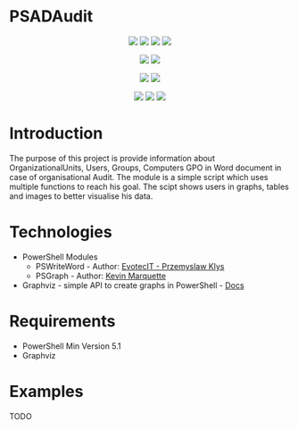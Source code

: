 # PSADAudit
<p align="center">
  <a href="https://www.powershellgallery.com/packages/PSADAudit"><img src="https://img.shields.io/codefactor/grade/github/oliwex/PSADAudit/MODULE?style=plastic"></a>
  <a href="https://www.powershellgallery.com/packages/PSADAudit"><img src="https://img.shields.io/tokei/lines/github/oliwex/PSADAudit"></a>
  <a href="https://www.powershellgallery.com/packages/PSADAudit"><img src="https://img.shields.io/powershellgallery/dt/PSADAudit"></a>
  <a href="https://www.powershellgallery.com/packages/PSADAudit"><img src="https://img.shields.io/powershellgallery/v/PSADAudit"></a>
</p>
<p align="center">
  <a href="https://www.powershellgallery.com/packages/PSADAudit"><img src="https://img.shields.io/github/languages/count/oliwex/PSADAudit"></a>
  <a href="https://www.powershellgallery.com/packages/PSADAudit"><img src="https://img.shields.io/github/languages/top/oliwex/PSADAudit"></a>
</p>
<p align="center">
    <a href="https://github.com/oliwex/PSADAudit"><img src="https://img.shields.io/github/repo-size/oliwex/PSADAudit"></a>
    <a href="https://github.com/oliwex/PSADAudit"><img src="https://img.shields.io/github/languages/code-size/oliwex/PSADAudit"></a>
</p>
<p align="center">
  <a href="https://github.com/oliwex"><img src="https://img.shields.io/github/stars/oliwex?style=social"></a>
  <a href="https://github.com/oliwex"><img src="https://img.shields.io/github/followers/oliwex?style=social"></a>
  <a href="https://github.com/oliwex/PSADAudit"><img src="https://img.shields.io/github/stars/oliwex/PSADAudit?style=social"></a>
</p>

# Introduction
The purpose of this project is provide information about OrganizationalUnits, Users, Groups, Computers GPO in Word document in case of organisational Audit. The module is a simple script which uses multiple functions to reach his goal. The scipt shows users in graphs, tables and images to better visualise his data.
# Technologies
* PowerShell Modules
    * PSWriteWord - Author: [EvotecIT - Przemyslaw Klys](https://github.com/EvotecIT/PSWriteWord)
    * PSGraph - Author: [Kevin Marquette](https://github.com/KevinMarquette/PSGraph)
* Graphviz - simple API to create graphs in PowerShell - [Docs](https://graphviz.org/)
# Requirements
* PowerShell Min Version 5.1
* Graphviz
# Examples
TODO
